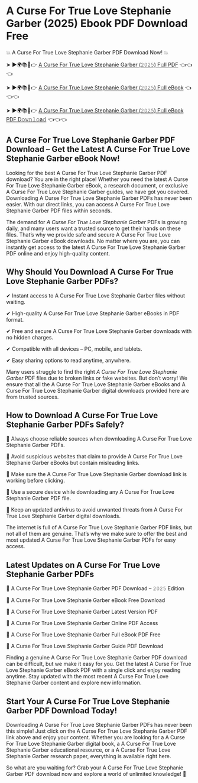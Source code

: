 # A Curse For True Love Stephanie Garber (2025) Ebook PDF Download Free

💥 A Curse For True Love Stephanie Garber PDF Download Now! 💥

➤ ►🌍📚📱👉 [A Curse For True Love Stephanie Garber (𝟸𝟶𝟸𝟻) F𝚞ll PDF](https://getpdf.xyz/a-curse-for-true-love-stephanie-garber) 👈👈👈


➤ ►🌍📚📱👉 [A Curse For True Love Stephanie Garber (𝟸𝟶𝟸𝟻) F𝚞ll eBook](https://getpdf.xyz/a-curse-for-true-love-stephanie-garber) 👈👈👈


➤ ►🌍📚📱👉 [A Curse For True Love Stephanie Garber (𝟸𝟶𝟸𝟻) F𝚞ll eBook PDF D𝚘𝚠𝚗𝚕𝚘a𝚍](https://getpdf.xyz/a-curse-for-true-love-stephanie-garber) 👈👈👈


## A Curse For True Love Stephanie Garber PDF Download – Get the Latest A Curse For True Love Stephanie Garber eBook Now!

Looking for the best A Curse For True Love Stephanie Garber PDF download? You are in the right place! Whether you need the latest A Curse For True Love Stephanie Garber eBook, a research document, or exclusive A Curse For True Love Stephanie Garber guides, we have got you covered. Downloading A Curse For True Love Stephanie Garber PDFs has never been easier. With our direct links, you can access A Curse For True Love Stephanie Garber PDF files within seconds.

The demand for *A Curse For True Love Stephanie Garber* PDFs is growing daily, and many users want a trusted source to get their hands on these files. That’s why we provide safe and secure A Curse For True Love Stephanie Garber eBook downloads. No matter where you are, you can instantly get access to the latest A Curse For True Love Stephanie Garber PDF online and enjoy high-quality content.

## Why Should You Download A Curse For True Love Stephanie Garber PDFs?

✔ Instant access to A Curse For True Love Stephanie Garber files without waiting.

✔ High-quality A Curse For True Love Stephanie Garber eBooks in PDF format.

✔ Free and secure A Curse For True Love Stephanie Garber downloads with no hidden charges.

✔ Compatible with all devices – PC, mobile, and tablets.

✔ Easy sharing options to read anytime, anywhere.

Many users struggle to find the right *A Curse For True Love Stephanie Garber* PDF files due to broken links or fake websites. But don’t worry! We ensure that all the A Curse For True Love Stephanie Garber eBooks and A Curse For True Love Stephanie Garber digital downloads provided here are from trusted sources.

## How to Download A Curse For True Love Stephanie Garber PDFs Safely?

📌 Always choose reliable sources when downloading A Curse For True Love Stephanie Garber PDFs.

📌 Avoid suspicious websites that claim to provide A Curse For True Love Stephanie Garber eBooks but contain misleading links.

📌 Make sure the A Curse For True Love Stephanie Garber download link is working before clicking.

📌 Use a secure device while downloading any A Curse For True Love Stephanie Garber PDF file.

📌 Keep an updated antivirus to avoid unwanted threats from A Curse For True Love Stephanie Garber digital downloads.

The internet is full of A Curse For True Love Stephanie Garber PDF links, but not all of them are genuine. That’s why we make sure to offer the best and most updated A Curse For True Love Stephanie Garber PDFs for easy access.

## Latest Updates on A Curse For True Love Stephanie Garber PDFs

🔹 A Curse For True Love Stephanie Garber PDF Download – 𝟸𝟶𝟸𝟻 Edition

🔹 A Curse For True Love Stephanie Garber eBook Free Download

🔹 A Curse For True Love Stephanie Garber Latest Version PDF

🔹 A Curse For True Love Stephanie Garber Online PDF Access

🔹 A Curse For True Love Stephanie Garber Full eBook PDF Free

🔹 A Curse For True Love Stephanie Garber Guide PDF Download

Finding a genuine A Curse For True Love Stephanie Garber PDF download can be difficult, but we make it easy for you. Get the latest A Curse For True Love Stephanie Garber eBook PDF with a single click and enjoy reading anytime. Stay updated with the most recent A Curse For True Love Stephanie Garber content and explore new information.

## Start Your A Curse For True Love Stephanie Garber PDF Download Today!

Downloading A Curse For True Love Stephanie Garber PDFs has never been this simple! Just click on the A Curse For True Love Stephanie Garber PDF link above and enjoy your content. Whether you are looking for a A Curse For True Love Stephanie Garber digital book, a A Curse For True Love Stephanie Garber educational resource, or a A Curse For True Love Stephanie Garber research paper, everything is available right here.

So what are you waiting for? Grab your A Curse For True Love Stephanie Garber PDF download now and explore a world of unlimited knowledge! 🚀